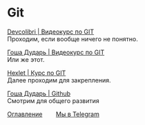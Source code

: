 # Git

[Devcolibri | Видеокурс по GIT](https://www.youtube.com/watch?v=en6gms6e54Q&list=PLIU76b8Cjem5B3sufBJ_KFTpKkMEvaTQR)<br>
Проходим, если вообще ничего не понятно.

[Гоша Дударь | Видеокурс по GIT](https://www.youtube.com/watch?v=bkNCylkzFRk)<br>
Или же этот.

[Hexlet | Курс по GIT](https://ru.hexlet.io/courses/intro_to_git)<br>
Далее проходим для закрепления.

[Гоша Дударь | Github](https://www.youtube.com/watch?v=JfpCicDUMKc)<br>
Смотрим для общего развития

[Оглавление](README.md)&nbsp;&nbsp;&nbsp;&nbsp;&nbsp;&nbsp;&nbsp;&nbsp;[Мы в Telegram](https://t.me/LearnRubyForPikabu)
